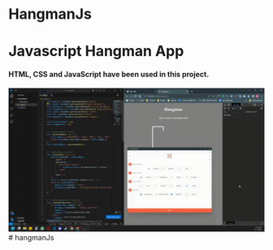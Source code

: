 # HangmanJs

<h1>Javascript Hangman App</h1>

<h4>HTML, CSS  and JavaScript have been used in this project.</h4>

<img src="./screen.gif">
# hangmanJs
